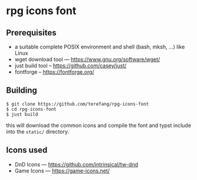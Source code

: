 # rpg icons font

## Prerequisites

* a suitable complete POSIX environment and shell (bash, mksh, …) like Linux
* wget download tool — https://www.gnu.org/software/wget/
* just build tool – https://github.com/casey/just/
* fontforge – https://fontforge.org/

## Building

```
$ git clone https://github.com/terefang/rpg-icons-font
$ cd rpg-icons-font
$ just build
```

this will download the common icons and compile the font and typst include into the `static/` directory.

## Icons used

* DnD Icons — https://github.com/intrinsical/tw-dnd
* Game Icons — https://game-icons.net/
